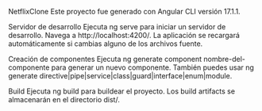 NetflixClone
Este proyecto fue generado con Angular CLI versión 17.1.1.

Servidor de desarrollo
Ejecuta ng serve para iniciar un servidor de desarrollo. Navega a http://localhost:4200/. La aplicación se recargará automáticamente si cambias alguno de los archivos fuente.

Creación de componentes
Ejecuta ng generate component nombre-del-componente para generar un nuevo componente. También puedes usar ng generate directive|pipe|service|class|guard|interface|enum|module.

Build
Ejecuta ng build para buildear el proyecto. Los build artifacts se almacenarán en el directorio dist/.

